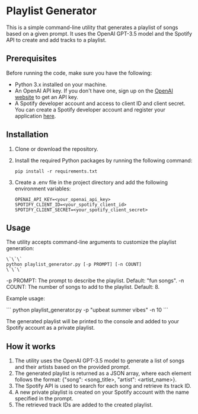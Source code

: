 # Playlist Generator

This is a simple command-line utility that generates a playlist of songs based on a given prompt. It uses the OpenAI GPT-3.5 model and the Spotify API to create and add tracks to a playlist.

## Prerequisites

Before running the code, make sure you have the following:

- Python 3.x installed on your machine.
- An OpenAI API key. If you don't have one, sign up on the [OpenAI website](https://openai.com/) to get an API key.
- A Spotify developer account and access to client ID and client secret. You can create a Spotify developer account and register your application [here](https://developer.spotify.com/dashboard/).

## Installation

1. Clone or download the repository.
2. Install the required Python packages by running the following command:

   ```shell
   pip install -r requirements.txt
   ```

3. Create a .env file in the project directory and add the following environment variables:

   ```
   OPENAI_API_KEY=<your_openai_api_key>
   SPOTIFY_CLIENT_ID=<your_spotify_client_id>
   SPOTIFY_CLIENT_SECRET=<your_spotify_client_secret>
   ```

## Usage

The utility accepts command-line arguments to customize the playlist generation:

    \`\`\`
    python playlist_generator.py [-p PROMPT] [-n COUNT]
    \`\`\`

-p PROMPT: The prompt to describe the playlist. Default: "fun songs".
-n COUNT: The number of songs to add to the playlist. Default: 8.

Example usage:

\`\`\`
python playlist_generator.py -p "upbeat summer vibes" -n 10
\`\`\`

The generated playlist will be printed to the console and added to your Spotify account as a private playlist.

## How it works

1. The utility uses the OpenAI GPT-3.5 model to generate a list of songs and their artists based on the provided prompt.
2. The generated playlist is returned as a JSON array, where each element follows the format: {"song": <song_title>, "artist": <artist_name>}.
3. The Spotify API is used to search for each song and retrieve its track ID.
4. A new private playlist is created on your Spotify account with the name specified in the prompt.
5. The retrieved track IDs are added to the created playlist.
